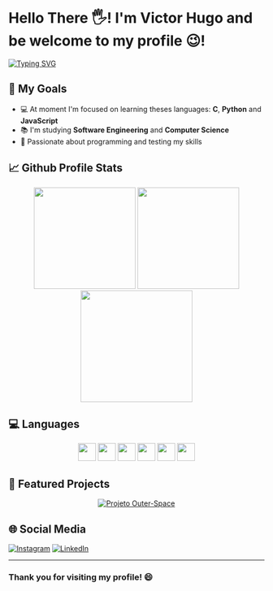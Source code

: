 # Hello There 🖐! I'm Victor Hugo and be welcome to my profile 😉!
<p align="left">
  <a href="https://readme-typing-svg.herokuapp.com/?color=0353B1&lines=Software+Engineer+/+Computer+Scientist;Challenges+are+part+of+my+daily+life;Always+willing+to+learn)]"></a> 
</p>

[![Typing SVG](https://readme-typing-svg.herokuapp.com/?color=0353B1&lines=Software+Engineer+/+Computer+Scientist;Challenges+are+part+of+my+daily+life;Always+willing+to+learn)](https://git.io/typing-svg)

## 📖 My Goals
- 💻 At moment I'm focused on learning theses languages: **C**, **Python** and **JavaScript**
- 📚 I'm studying **Software Engineering** and **Computer Science**
- 🎲 Passionate about programming and testing my skills

## 📈 Github Profile Stats
<div align="center">
 <img src="https://github-readme-stats.vercel.app/api?username=VictorHSLito&theme=swift&hide_border=false&include_all_commits=false&show_icons=true&count_private=false" height=200>
 <img src="https://github-readme-streak-stats.herokuapp.com/?user=VictorHSLito&theme=swift&hide_border=false" height=200>
 <img src="https://github-readme-stats.vercel.app/api/top-langs?username=VictorHSLito&layout=compact&langs_count=8&hide_border=false&theme=swift" height=220>
</div>

## 💻 Languages
<div align="center">
  <img src="https://img.shields.io/badge/c-%2300599C.svg?style=for-the-badge&logo=c&logoColor=white" height=35>
  <img src="https://img.shields.io/badge/python-3670A0?style=for-the-badge&logo=python&logoColor=ffdd54" height=35>
  <img src="https://img.shields.io/badge/java-%23ED8B00.svg?style=for-the-badge&logo=java&logoColor=white"height=35>
  <img src="https://img.shields.io/badge/javascript-%23323330.svg?style=for-the-badge&logo=javascript&logoColor=%23F7DF1E" height=35>
  <img src="https://img.shields.io/badge/html5-%23E34F26.svg?style=for-the-badge&logo=html5&logoColor=white" height=35>
  <img src="https://img.shields.io/badge/css3-%231572B6.svg?style=for-the-badge&logo=css3&logoColor=white" height=35>
</div>

## 🌟 Featured Projects

<div align="center">
  
  [![Projeto Outer-Space](https://github-readme-stats.vercel.app/api/pin/?username=VictorHSLito&repo=Outer-Space&theme=radical)](https://github.com/VictorHSLito/Outer-Space)
  
</div>

## 🌐 Social Media
[![Instagram](https://img.shields.io/badge/Instagram-%23E4405F.svg?logo=Instagram&logoColor=white)](https://instagram.com/vhugo_lito) [![LinkedIn](https://img.shields.io/badge/LinkedIn-%230077B5.svg?logo=linkedin&logoColor=white)](https://linkedin.com/in/victor-lito-a917591ab/) 

---

### Thank you for visiting my profile! 😄
